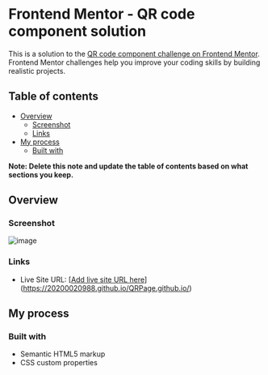 # Frontend Mentor - QR code component solution

This is a solution to the [QR code component challenge on Frontend Mentor](https://www.frontendmentor.io/challenges/qr-code-component-iux_sIO_H). Frontend Mentor challenges help you improve your coding skills by building realistic projects. 

## Table of contents

- [Overview](#overview)
  - [Screenshot](#screenshot)
  - [Links](#links)
- [My process](#my-process)
  - [Built with](#built-with)


**Note: Delete this note and update the table of contents based on what sections you keep.**

## Overview

### Screenshot

![image](https://github.com/20200020988/QRPage.github.io/assets/124771373/78e2d6e0-abdd-43ab-90c2-477d4418e825)


### Links

- Live Site URL: [[Add live site URL here](https://your-live-site-url.com)](https://20200020988.github.io/QRPage.github.io/)

## My process

### Built with

- Semantic HTML5 markup
- CSS custom properties
